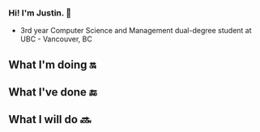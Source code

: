 ### Hi! I'm Justin. 👦
- 3rd year Computer Science and Management dual-degree student at UBC - Vancouver, BC

## What I'm doing :on:

## What I've done :end:

## What I will do :soon:

